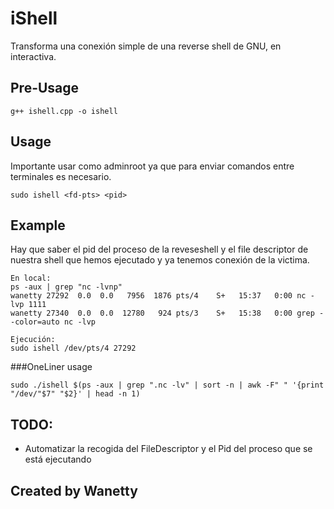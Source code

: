 # iShell


Transforma una conexión simple de una reverse shell de GNU, en interactiva.

## Pre-Usage

```
g++ ishell.cpp -o ishell
```
## Usage
Importante usar como adminroot ya que para enviar comandos entre terminales es necesario.
```
sudo ishell <fd-pts> <pid>
```
## Example
Hay que saber el pid del proceso de la reveseshell y el file descriptor de nuestra shell que hemos ejecutado y ya tenemos conexión de la victima.
```
En local:
ps -aux | grep "nc -lvnp"
wanetty 27292  0.0  0.0   7956  1876 pts/4    S+   15:37   0:00 nc -lvp 1111
wanetty 27340  0.0  0.0  12780   924 pts/3    S+   15:38   0:00 grep --color=auto nc -lvp

Ejecución:
sudo ishell /dev/pts/4 27292
```
###OneLiner usage

```
sudo ./ishell $(ps -aux | grep ".nc -lv" | sort -n | awk -F" " '{print "/dev/"$7" "$2}' | head -n 1)
```

## TODO:
- Automatizar la recogida del FileDescriptor y el Pid del proceso que se está ejecutando

## Created by Wanetty
